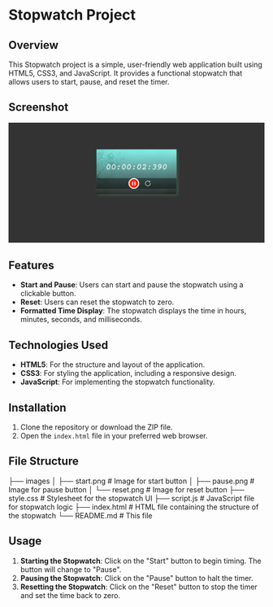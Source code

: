 # Stopwatch Project

## Overview

This Stopwatch project is a simple, user-friendly web application built using HTML5, CSS3, and JavaScript. It provides a functional stopwatch that allows users to start, pause, and reset the timer.

## Screenshot

![Screenshot of the Quiz](screenshot.png)


## Features

- **Start and Pause**: Users can start and pause the stopwatch using a clickable button.
- **Reset**: Users can reset the stopwatch to zero.
- **Formatted Time Display**: The stopwatch displays the time in hours, minutes, seconds, and milliseconds.

## Technologies Used

- **HTML5**: For the structure and layout of the application.
- **CSS3**: For styling the application, including a responsive design.
- **JavaScript**: For implementing the stopwatch functionality.

## Installation

1. Clone the repository or download the ZIP file.
2. Open the `index.html` file in your preferred web browser.

## File Structure

├── images
│   ├── start.png      # Image for start button
│   ├── pause.png      # Image for pause button
│   └── reset.png      # Image for reset button
├── style.css          # Stylesheet for the stopwatch UI
├── script.js          # JavaScript file for stopwatch logic
├── index.html         # HTML file containing the structure of the stopwatch
└── README.md          # This file

## Usage

1. **Starting the Stopwatch**: Click on the "Start" button to begin timing. The button will change to "Pause".
2. **Pausing the Stopwatch**: Click on the "Pause" button to halt the timer.
3. **Resetting the Stopwatch**: Click on the "Reset" button to stop the timer and set the time back to zero.
